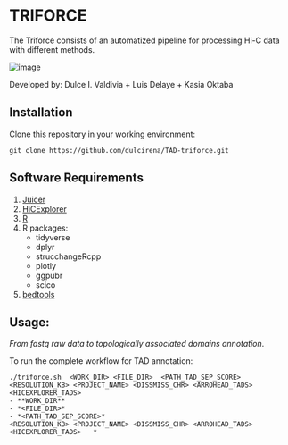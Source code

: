 # TRIFORCE
The Triforce consists of an automatized pipeline for processing Hi-C data with different methods. 

![image](https://user-images.githubusercontent.com/112836459/188355356-43d1fcc4-7199-4245-91e3-20517e4a4985.png)

Developed by: Dulce I. Valdivia + Luis Delaye + Kasia Oktaba

## Installation

Clone this repository in your working environment:

```
git clone https://github.com/dulcirena/TAD-triforce.git
```

## Software Requirements
1. [Juicer](https://github.com/aidenlab/juicer)
2. [HiCExplorer](https://hicexplorer.readthedocs.io/en/latest/)
3. [R](https://cran.r-project.org/)
4. R packages:
	- tidyverse
	- dplyr
	- strucchangeRcpp
	- plotly		
	- ggpubr
	- scico
5. [bedtools](https://bedtools.readthedocs.io/en/latest/content/installation.html)
		
## Usage:
*From fastq raw data to topologically associated domains annotation*. 

To run the complete workflow for TAD annotation:

```
./triforce.sh  <WORK_DIR> <FILE_DIR>  <PATH_TAD_SEP_SCORE> <RESOLUTION_KB> <PROJECT_NAME> <DISSMISS_CHR> <ARROHEAD_TADS> <HICEXPLORER_TADS>    
- **WORK_DIR**
- *<FILE_DIR>*
- *<PATH_TAD_SEP_SCORE>*
<RESOLUTION_KB> <PROJECT_NAME> <DISSMISS_CHR> <ARROHEAD_TADS> <HICEXPLORER_TADS>   * 
